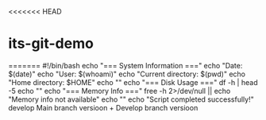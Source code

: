 <<<<<<< HEAD
# its-git-demo
=======
#!/bin/bash
echo "=== System Information ==="
echo "Date: $(date)"
echo "User: $(whoami)"
echo "Current directory: $(pwd)"
echo "Home directory: $HOME"
echo ""
echo "=== Disk Usage ==="
df -h | head -5
echo ""
echo "=== Memory Info ==="
free -h 2>/dev/null || echo "Memory info not available"
echo ""
echo "Script completed successfully!"
develop
Main branch versioon + Develop branch versioon

